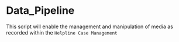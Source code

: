 # Data_Pipeline
This script will enable the management and manipulation of media as recorded within the `Helpline Case Management`
